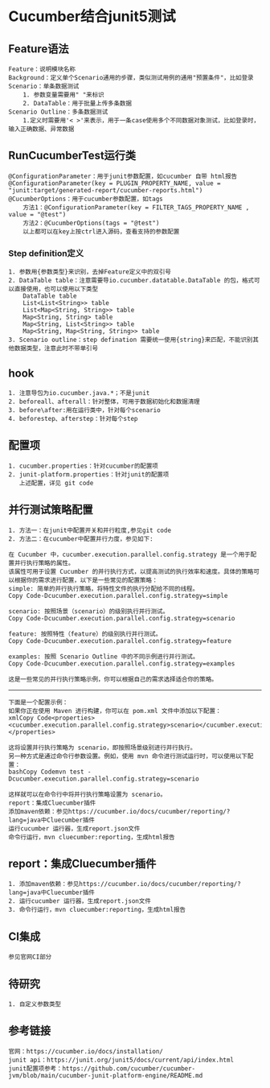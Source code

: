 # Cucumber结合junit5测试
## Feature语法
    Feature：说明模块名称
    Background：定义单个Scenario通用的步骤，类似测试用例的通用"预置条件"，比如登录
    Scenario：单条数据测试
        1. 参数变量需要用" "来标识
        2. DataTable：用于批量上传多条数据
    Scenario Outline：多条数据测试
        1.定义时需要用'< >'来表示，用于一条case使用多个不同数据对象测试，比如登录时，输入正确数据、异常数据
## RunCucumberTest运行类
    @ConfigurationParameter：用于junit参数配置，如cucumber 自带 html报告
    @ConfigurationParameter(key = PLUGIN_PROPERTY_NAME, value = "junit:target/generated-report/cucumber-reports.html")
    @CucumberOptions：用于cucumber参数配置，如tags
        方法1：@ConfigurationParameter(key = FILTER_TAGS_PROPERTY_NAME , value = "@test")
        方法2：@CucumberOptions(tags = "@test")
        以上都可以在key上按ctrl进入源码，查看支持的参数配置
### Step definition定义
    1. 参数用{参数类型}来识别，去掉Feature定义中的双引号
    2. DataTable table：注意需要导io.cucumber.datatable.DataTable 的包，格式可以直接使用，也可以使用以下类型
        DataTable table
        List<List<String>> table
        List<Map<String, String>> table
        Map<String, String> table
        Map<String, List<String>> table
        Map<String, Map<String, String>> table
    3. Scenario outline：step defination 需要统一使用{string}来匹配，不能识别其他数据类型，注意此时不带单引号
## hook
    1. 注意导包为io.cucumber.java.*；不是junit
    2. beforeall、afterall：针对整体，可用于数据初始化和数据清理
    3. before\after:用在运行类中，针对每个scenario
    4. beforestep、afterstep：针对每个step
## 配置项
    1. cucumber.properties：针对cucumber的配置项
    2. junit-platform.properties：针对junit的配置项
       上述配置，详见 git code
## 并行测试策略配置
    1. 方法一：在junit中配置开关和并行粒度,参见git code
    2. 方法二：在cucumber中配置并行力度，参见如下:
    
    在 Cucumber 中，cucumber.execution.parallel.config.strategy 是一个用于配置并行执行策略的属性。
    该属性可用于设置 Cucumber 的并行执行方式，以提高测试的执行效率和速度。具体的策略可以根据你的需求进行配置，以下是一些常见的配置策略：
    simple: 简单的并行执行策略，将特性文件的执行分配给不同的线程。
    Copy Code-Dcucumber.execution.parallel.config.strategy=simple
    
    scenario: 按照场景（scenario）的级别执行并行测试。
    Copy Code-Dcucumber.execution.parallel.config.strategy=scenario
    
    feature: 按照特性（feature）的级别执行并行测试。
    Copy Code-Dcucumber.execution.parallel.config.strategy=feature
    
    examples: 按照 Scenario Outline 中的不同示例进行并行测试。
    Copy Code-Dcucumber.execution.parallel.config.strategy=examples
    
    这是一些常见的并行执行策略示例，你可以根据自己的需求选择适合你的策略。
    
-------------------------------------------------------------------------------------
    下面是一个配置示例：
    如果你正在使用 Maven 进行构建，你可以在 pom.xml 文件中添加以下配置：
    xmlCopy Code<properties>
    <cucumber.execution.parallel.config.strategy>scenario</cucumber.execution.parallel.config.strategy>
    </properties>
    
    这将设置并行执行策略为 scenario，即按照场景级别进行并行执行。
    另一种方式是通过命令行参数设置。例如，使用 mvn 命令进行测试运行时，可以使用以下配置：
    bashCopy Codemvn test -Dcucumber.execution.parallel.config.strategy=scenario
    
    这样就可以在命令行中将并行执行策略设置为 scenario。
    report：集成Cluecumber插件
    添加maven依赖：参见https://cucumber.io/docs/cucumber/reporting/?lang=java中Cluecumber插件
    运行cucumber 运行器，生成report.json文件
    命令行运行，mvn cluecumber:reporting，生成html报告
## report：集成Cluecumber插件
    1. 添加maven依赖：参见https://cucumber.io/docs/cucumber/reporting/?lang=java中Cluecumber插件
    2. 运行cucumber 运行器，生成report.json文件
    3. 命令行运行，mvn cluecumber:reporting，生成html报告
## CI集成
    参见官网CI部分
## 待研究
    1. 自定义参数类型
## 参考链接
    官网：https://cucumber.io/docs/installation/
    junit api：https://junit.org/junit5/docs/current/api/index.html
    junit配置项参考：https://github.com/cucumber/cucumber-jvm/blob/main/cucumber-junit-platform-engine/README.md